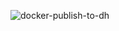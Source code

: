 ![docker-publish-to-dh](https://github.com/swaglive/docker-openvpn/workflows/docker-publish-to-dh/badge.svg)
